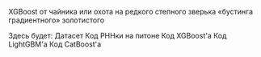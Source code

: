 XGBoost от чайника или охота на редкого степного зверька «бустинга градиентного» золотистого

Здесь будет:
Датасет
Код РННки на питоне
Код XGBoost'а
Код LightGBM'а
Код CatBoost'а
